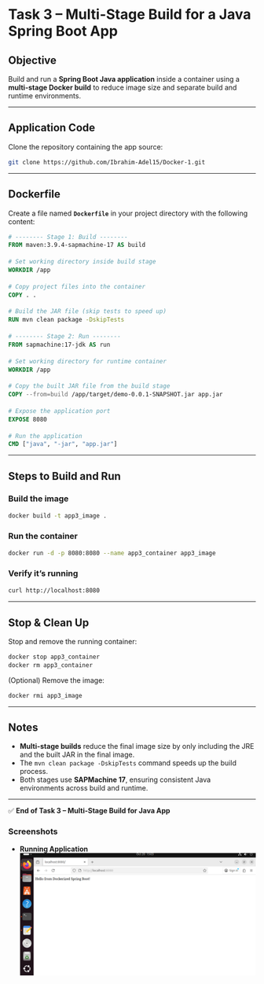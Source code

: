 # Task 3 – Multi-Stage Build for a Java Spring Boot App

## Objective

Build and run a **Spring Boot Java application** inside a container using a **multi-stage Docker build** to reduce image size and separate build and runtime environments.

---

## Application Code

Clone the repository containing the app source:

```bash
git clone https://github.com/Ibrahim-Adel15/Docker-1.git
```

---

## Dockerfile

Create a file named **`Dockerfile`** in your project directory with the following content:

```dockerfile
# -------- Stage 1: Build --------
FROM maven:3.9.4-sapmachine-17 AS build

# Set working directory inside build stage
WORKDIR /app

# Copy project files into the container
COPY . .

# Build the JAR file (skip tests to speed up)
RUN mvn clean package -DskipTests

# -------- Stage 2: Run --------
FROM sapmachine:17-jdk AS run

# Set working directory for runtime container
WORKDIR /app

# Copy the built JAR file from the build stage
COPY --from=build /app/target/demo-0.0.1-SNAPSHOT.jar app.jar

# Expose the application port
EXPOSE 8080

# Run the application
CMD ["java", "-jar", "app.jar"]
```

---

## Steps to Build and Run

### Build the image

```bash
docker build -t app3_image .
```

### Run the container

```bash
docker run -d -p 8080:8080 --name app3_container app3_image
```

### Verify it’s running

```bash
curl http://localhost:8080
```

---

## Stop & Clean Up

Stop and remove the running container:

```bash
docker stop app3_container
docker rm app3_container
```

(Optional) Remove the image:

```bash
docker rmi app3_image
```

---

## Notes

* **Multi-stage builds** reduce the final image size by only including the JRE and the built JAR in the final image.
* The `mvn clean package -DskipTests` command speeds up the build process.
* Both stages use **SAPMachine 17**, ensuring consistent Java environments across build and runtime.

---

✅ **End of Task 3 – Multi-Stage Build for Java App**

### Screenshots
- **Running Application** ![App Screenshot](images/output.PNG)
